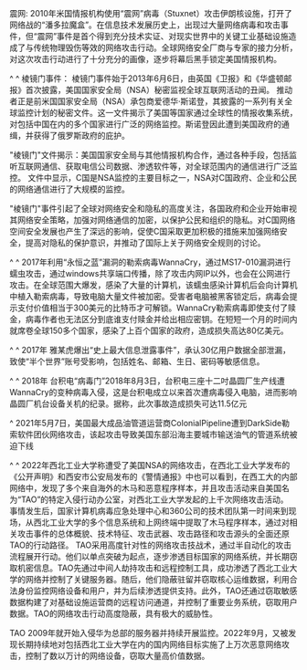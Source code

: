震网:
2010年米国情报机构使用“震网”病毒（Stuxnet）攻击伊朗核设施，打开了网络战的“潘多拉魔盒”。在信息技术发展历史上，出现过大量网络病毒和攻击事件，但“震网”事件是首个得到充分技术实证、对现实世界中的关键工业基础设施造成了与传统物理毁伤等效的网络攻击行动。全球网络安全厂商与专家的接力分析，对这次攻击行动进行了十分充分的画像，逐步将幕后黑手锁定美国情报机构。


^
^
棱镜门事件：
棱镜门事件始于2013年6月6日，由英国《卫报》和《华盛顿邮报》首次披露，美国国家安全局（NSA）秘密监视全球互联网活动的丑闻。
推动者正是前米国国家安全局（NSA）承包商爱德华·斯诺登，其披露的一系列有关全球监控计划的秘密文件。这一文件揭示了美国等国家通过全球性的情报收集系统，对包括中国在内的多个国家进行广泛的网络监控。斯诺登因此遭到美国政府的通缉，并获得了俄罗斯政府的庇护。

"棱镜门"文件揭示：美国国家安全局与其他情报机构合作，通过各种手段，包括监听互联网通信、获取电信公司数据、渗透软件等，对全球范围内的通信进行广泛监控。
文件中显示，C国是NSA监控的主要目标之一，NSA对C国政府、企业和公民的网络通信进行了大规模的监控。

 "棱镜门"事件引起了全球对网络安全和隐私的高度关注，各国政府和企业开始审视其网络安全策略，加强对网络通信的加密，以保护公民和组织的隐私。对C国网络空间安全发展也产生了深远的影响，促使C国采取更加积极的措施来加强网络安全，提高对隐私的保护意识，并推动了国际上关于网络安全规则的讨论。





^
^
2017年利用“永恒之蓝”漏洞的勒索病毒WannaCry，通过MS17-010漏洞进行蠕虫攻击，通过windows共享端口传播，除了攻击内网IP以外，也会在公网进行攻击。在全球范围大爆发，感染了大量的计算机，该蠕虫感染计算机后会向计算机中植入勒索病毒，导致电脑大量文件被加密。受害者电脑被黑客锁定后，病毒会提示支付价值相当于300美元的比特币才可解锁。WannaCry勒索病毒即使支付了赎金，病毒作者也无法区分到底谁支付赎金并给出相应密钥。在短短一个月的时间内就席卷全球150多个国家，感染了上百个国家的政府，造成损失高达80亿美元。

^
^
2017年
雅某虎爆出“史上最大信息泄露事件”，承认30亿用户数据全部泄漏，致使“半个世界”账号受影响，包括姓名、邮箱、生日、密码等敏感信息。



^
^
2018年
台积电“病毒门”2018年8月3日，台积电三座十二吋晶圆厂生产线遭WannaCry的变种病毒入侵，这是台积电成立以来首次遭病毒侵入电脑，进而影响晶圆厂机台设备关机的纪录。据称，此次事故造成损失可达11.5亿元


^
2021年5月7日，美国最大成品油管道运营商ColonialPipeline遭到DarkSide勒索软件团伙网络攻击，该起攻击导致美国东部沿海主要城市输送油气的管道系统被迫下线


^
^
2022年西北工业大学称遭受了美国NSA的网络攻击，在西北工业大学发布的《公开声明》和西安市公安局发布的《警情通报》中也可以看到，在西工大的内部网络中，发现了多个来自海外的木马和恶意程序样本，并且攻击活动来自美国名为“TAO”的特定入侵行动办公室，对西北工业大学发起的上千次网络攻击活动。
事情发生后，国家计算机病毒应急处理中心和360公司的技术团队第一时间来到现场，从西北工业大学的多个信息系统和上网终端中提取了木马程序样本，通过对相关攻击事件的总体概貌、技术特征、攻击武器、攻击路径和攻击源头的全面还原TAO的行动路径。
TAO采用高度针对性的网络攻击技战术，通过半自动化的攻击流程展开行动。他们以单点突破为起点，逐步渗透目标国家的网络系统，并长期窃取机密信息。TAO先通过中间人劫持攻击和远程控制工具，成功渗透了西北工业大学的网络并控制了关键服务器。随后，他们隐蔽驻留并窃取核心运维数据，利用合法身份监控网络设备和用户，并为后续渗透提供支持。此外，TAO还通过窃取敏感数据构建了对基础设施运营商的远程访问通道，并控制了重要业务系统，窃取用户数据。TAO的网络攻击行动高度隐蔽，具有极大的威胁性。

TAO 2009年就开始入侵华为总部的服务器并持续开展监控。2022年9月，又被发现长期持续地对包括西北工业大学在内的国内网络目标实施了上万次恶意网络攻击，控制了数以万计的网络设备，窃取大量高价值数据。















